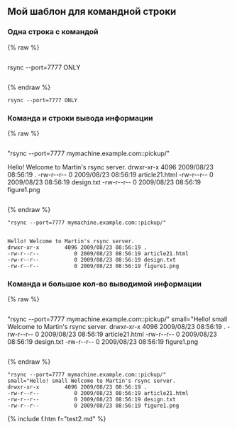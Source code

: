 ## Мой шаблон для командной строки


### Одна строка с командой

{% raw %}
```

```
rsync --port=7777 ONLY
```

```
{% endraw %}

```
rsync --port=7777 ONLY
```



### Команда и строки вывода информации

{% raw %}
```

```
"rsync --port=7777 mymachine.example.com::pickup/"


Hello! Welcome to Martin's rsync server.
drwxr-xr-x        4096 2009/08/23 08:56:19 .
-rw-r--r--           0 2009/08/23 08:56:19 article21.html
-rw-r--r--           0 2009/08/23 08:56:19 design.txt
-rw-r--r--           0 2009/08/23 08:56:19 figure1.png
```
```
{% endraw %}


```
"rsync --port=7777 mymachine.example.com::pickup/"


Hello! Welcome to Martin's rsync server.
drwxr-xr-x        4096 2009/08/23 08:56:19 .
-rw-r--r--           0 2009/08/23 08:56:19 article21.html
-rw-r--r--           0 2009/08/23 08:56:19 design.txt
-rw-r--r--           0 2009/08/23 08:56:19 figure1.png
```


### Команда и большое кол-во выводимой информации

{% raw %}
```

```
"rsync --port=7777 mymachine.example.com::pickup/"
small="Hello! small Welcome to Martin's rsync server.
drwxr-xr-x        4096 2009/08/23 08:56:19 .
-rw-r--r--           0 2009/08/23 08:56:19 article21.html
-rw-r--r--           0 2009/08/23 08:56:19 design.txt
-rw-r--r--           0 2009/08/23 08:56:19 figure1.png
```
```
{% endraw %}


```
"rsync --port=7777 mymachine.example.com::pickup/"
small="Hello! small Welcome to Martin's rsync server.
drwxr-xr-x        4096 2009/08/23 08:56:19 .
-rw-r--r--           0 2009/08/23 08:56:19 article21.html
-rw-r--r--           0 2009/08/23 08:56:19 design.txt
-rw-r--r--           0 2009/08/23 08:56:19 figure1.png
```



{% include f.htm f="test2.md" %}
